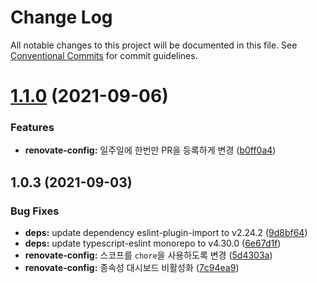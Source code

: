 # Change Log

All notable changes to this project will be documented in this file.
See [Conventional Commits](https://conventionalcommits.org) for commit guidelines.

# [1.1.0](https://github.com/dungsil/config/compare/v1.0.3...v1.1.0) (2021-09-06)


### Features

* **renovate-config:** 일주일에 한번만 PR을 등록하게 변경 ([b0ff0a4](https://github.com/dungsil/config/commit/b0ff0a4628a6e4f3fe3ad4f3b7c3fcaec3f52f02))





## 1.0.3 (2021-09-03)


### Bug Fixes

* **deps:** update dependency eslint-plugin-import to v2.24.2 ([9d8bf64](https://github.com/dungsil/config/commit/9d8bf6427a8e9e24e8c0117614c5ede4a959d8b2))
* **deps:** update typescript-eslint monorepo to v4.30.0 ([6e67d1f](https://github.com/dungsil/config/commit/6e67d1fba85f6ae7e333d1f8de6f68960c34179b))
* **renovate-config:** 스코프를 `chore`을 사용하도록 변경 ([5d4303a](https://github.com/dungsil/config/commit/5d4303ac27d3dc22a547ceb2b0a4c796f728c64b))
* **renovate-config:** 종속성 대시보드 비활성화 ([7c94ea9](https://github.com/dungsil/config/commit/7c94ea9b559b9f48635ca23e8f70d3565a3174ec))
